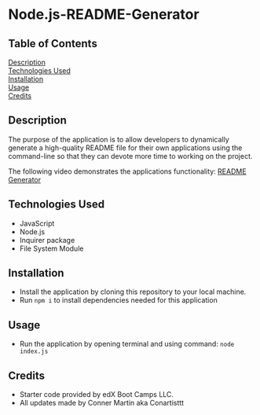 # Node.js-README-Generator

## Table of Contents

[Description](#description)
<br>
[Technologies Used](#technologies-used)
<br>
[Installation](#installation)
<br>
[Usage](#usage)
<br>
[Credits](#credits)

## Description

The purpose of the application is to allow developers to dynamically generate a high-quality README file for their own applications using the command-line so that they can devote more time to working on the project.

The following video demonstrates the applications functionality: [README Generator](https://drive.google.com/file/d/1GXsK7h2ICFcdjyKxXSITQdxHhsmr4-vu/preview)

## Technologies Used

* JavaScript
* Node.js
* Inquirer package
* File System Module

## Installation

* Install the application by cloning this repository to your local machine.
* Run ```npm i``` to install dependencies needed for this application

## Usage

* Run the application by opening terminal and using command: 
```node index.js```

## Credits

* Starter code provided by edX Boot Camps LLC.
* All updates made by Conner Martin aka Conartisttt